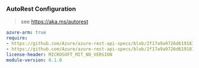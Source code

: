 ### AutoRest Configuration

> see https://aka.ms/autorest

``` yaml
azure-arm: true
require:
- https://github.com/Azure/azure-rest-api-specs/blob/2f17a9a9726d619181a456d274ced94643aaa3fa/specification/guestconfiguration/resource-manager/readme.md
- https://github.com/Azure/azure-rest-api-specs/blob/2f17a9a9726d619181a456d274ced94643aaa3fa/specification/guestconfiguration/resource-manager/readme.go.md
license-header: MICROSOFT_MIT_NO_VERSION
module-version: 0.1.0
```